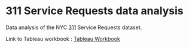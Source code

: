 # 311 Service Requests data analysis
Data analysis of the NYC [311](https://nycopendata.socrata.com/Social-Services/311-Service-Requests-from-2010-to-Present/erm2-nwe9) Service Requests dataset.

Link to Tableau workbook :  [Tableau Workbook](https://vishalbharti1990.github.io/CSC-84030-Big-Data-management-Final-Project/)

![]()
